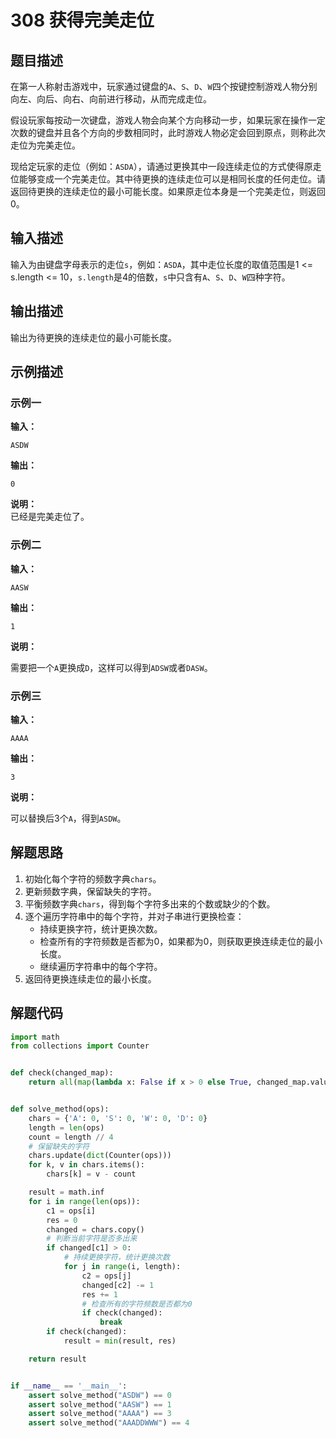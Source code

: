 # 308 获得完美走位

## 题目描述

在第一人称射击游戏中，玩家通过键盘的`A`、`S`、`D`、`W`四个按键控制游戏人物分别向左、向后、向右、向前进行移动，从而完成走位。

假设玩家每按动一次键盘，游戏人物会向某个方向移动一步，如果玩家在操作一定次数的键盘并且各个方向的步数相同时，此时游戏人物必定会回到原点，则称此次走位为完美走位。

现给定玩家的走位（例如：`ASDA`），请通过更换其中一段连续走位的方式使得原走位能够变成一个完美走位。其中待更换的连续走位可以是相同长度的任何走位。请返回待更换的连续走位的最小可能长度。如果原走位本身是一个完美走位，则返回0。

## 输入描述

输入为由键盘字母表示的走位`s`，例如：`ASDA`，其中走位长度的取值范围是1 <= s.length <= 10，`s.length`是4的倍数，`s`中只含有`A`、`S`、`D`、`W`四种字符。

## 输出描述

输出为待更换的连续走位的最小可能长度。

## 示例描述

### 示例一

**输入：**
```text
ASDW
```

**输出：**
```text
0
```

**说明：**  
已经是完美走位了。


### 示例二

**输入：**
```text
AASW
```

**输出：**
```text
1
```

**说明：**  

需要把一个`A`更换成`D`，这样可以得到`ADSW`或者`DASW`。

### 示例三

**输入：**
```text
AAAA
```

**输出：**
```text
3
```

**说明：**  

可以替换后3个`A`，得到`ASDW`。

## 解题思路

1. 初始化每个字符的频数字典`chars`。
2. 更新频数字典，保留缺失的字符。
3. 平衡频数字典`chars`，得到每个字符多出来的个数或缺少的个数。
4. 逐个遍历字符串中的每个字符，并对子串进行更换检查：
   - 持续更换字符，统计更换次数。
   - 检查所有的字符频数是否都为0，如果都为0，则获取更换连续走位的最小长度。
   - 继续遍历字符串中的每个字符。 
5. 返回待更换连续走位的最小长度。

## 解题代码

```python
import math
from collections import Counter


def check(changed_map):
    return all(map(lambda x: False if x > 0 else True, changed_map.values()))


def solve_method(ops):
    chars = {'A': 0, 'S': 0, 'W': 0, 'D': 0}
    length = len(ops)
    count = length // 4
    # 保留缺失的字符
    chars.update(dict(Counter(ops)))
    for k, v in chars.items():
        chars[k] = v - count

    result = math.inf
    for i in range(len(ops)):
        c1 = ops[i]
        res = 0
        changed = chars.copy()
        # 判断当前字符是否多出来
        if changed[c1] > 0:
            # 持续更换字符，统计更换次数
            for j in range(i, length):
                c2 = ops[j]
                changed[c2] -= 1
                res += 1
                # 检查所有的字符频数是否都为0
                if check(changed):
                    break
        if check(changed):
            result = min(result, res)

    return result


if __name__ == '__main__':
    assert solve_method("ASDW") == 0
    assert solve_method("AASW") == 1
    assert solve_method("AAAA") == 3
    assert solve_method("AAADDWWW") == 4
```